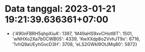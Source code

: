 # Data tanggal: 2023-01-21 19:21:39.636361+07:00

* {'490nFBRH5qhpXiuA': 1397, 'M49aHS9xvCHotI8T': 1501, 'wNHXo2Xa7b0CWB05': 4339, 'KwXXdp8o2VvhJT9x': 6716, '1vhQ9aUEyhGvcD3H': 3708, 'eLS2GWkl9OtJMq80': 5872}
